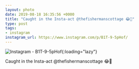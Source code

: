 ```yaml
---
layout: photo
date: 2019-08-18 16:35:56 +0000
title: "Caught in the Insta-act @thefishermanscottage 😂🤣"
type: post
tags:
- instagram
instagram_url: https://www.instagram.com/p/B1T-9-5pHof/
---
```


![Instagram - B1T-9-5pHof](https://colinseymour.co.uk/img/B1T-9-5pHof.jpg){:loading="lazy"}

Caught in the Insta-act @thefishermanscottage 😂🤣
